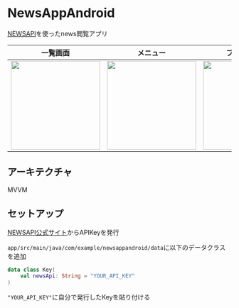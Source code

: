 # NewsAppAndroid

[NEWSAPI](https://newsapi.org)を使ったnews閲覧アプリ


|一覧画面|メニュー|ブラウザ画面|
|--|--|--|
|<img src="https://user-images.githubusercontent.com/50735539/149617753-64302720-7768-4a3f-a887-11a97c231194.png" width="200">|<img src="https://user-images.githubusercontent.com/50735539/149617826-2fa7c198-57fc-490c-956e-d08eb8657ec9.png" width="200">|<img src="https://user-images.githubusercontent.com/50735539/149617863-86648c08-91ab-4268-88db-daff087f95a3.png" width="200">|


## アーキテクチャ
MVVM

## セットアップ
[NEWSAPI公式サイト](https://newsapi.org)からAPIKeyを発行

`app/src/main/java/com/example/newsappandroid/data`に以下のデータクラスを追加

``` kotlin
data class Key(
    val newsApi: String = "YOUR_API_KEY"
)
```
`"YOUR_API_KEY"`に自分で発行したKeyを貼り付ける
